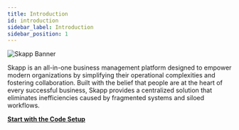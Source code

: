 ```yaml
---
title: Introduction
id: introduction
sidebar_label: Introduction 
sidebar_position: 1
---
```



![Skapp Banner](/img/skapp-banner.png)

Skapp is an all-in-one business management platform designed to empower modern organizations by simplifying their operational complexities and fostering collaboration. Built with the belief that people are at the heart of every successful business, Skapp provides a centralized solution that eliminates inefficiencies caused by fragmented systems and siloed workflows.

<b>[Start with the Code Setup](./code-setup/intro)</b>
